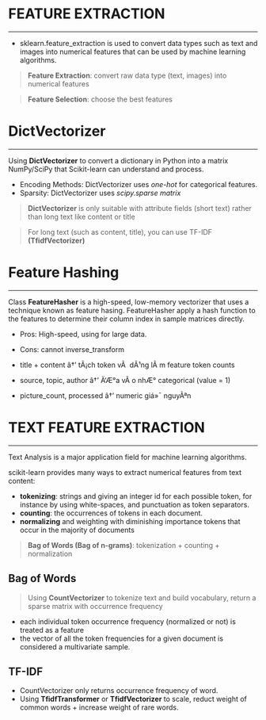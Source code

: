 # **FEATURE EXTRACTION**
---
* sklearn.feature_extraction is used to convert data types such as text and images into numerical features that can be used by machine learning algorithms.
> **Feature Extraction**: convert raw data type (text, images) into numerical features

> **Feature Selection**: choose the best features

# **DictVectorizer**
---

Using **DictVectorizer** to convert a dictionary in Python into a matrix NumPy/SciPy that Scikit-learn can understand and process.
* Encoding Methods: DictVectorizer uses *one-hot* for categorical features.
* Sparsity: DictVectorizer uses *scipy.sparse matrix*


> **DictVectorizer** is only suitable with attribute fields (short text) rather than long text like content or title

> For long text (such as content, title), you can use TF-IDF **(TfidfVectorizer)**

# **Feature Hashing**
---
Class **FeatureHasher** is a high-speed, low-memory vectorizer that uses a technique known as feature hasing. FeatureHasher apply a hash function to the features to determine their column index in sample matrices directly.

* Pros: High-speed, using for large data.
* Cons: cannot inverse_transform

* title + content â†’ tÃ¡ch token vÃ  dÃ¹ng lÃ m feature token counts
* source, topic, author â†’ Ä‘Æ°a vÃ o nhÆ° categorical (value = 1)
* picture_count, processed â†’ numeric giá»¯ nguyÃªn

# **TEXT FEATURE EXTRACTION**
---
Text Analysis is a major application field for machine learning algorithms.

scikit-learn provides many ways to extract numerical features from text content:
* **tokenizing**: strings and giving an integer id for each possible token, for instance by using white-spaces, and punctuation as token separators.
* **counting**: the occurrences of tokens in each document.
* **normalizing** and weighting with diminishing importance tokens that occur in the majority of documents

> **Bag of Words (Bag of n-grams)**: tokenization + counting + normalization

## **Bag of Words**
> Using **CountVectorizer** to tokenize text and build vocabulary, return a sparse matrix with occurrence frequency

* each individual token occurrence frequency (normalized or not) is treated as a feature
* the vector of all the token frequencies for a given document is considered a multivariate sample.

## **TF-IDF**
* CountVectorizer only returns occurrence frequency of word.
* Using **TfidfTransformer** or **TfidfVectorizer** to scale, reduct weight of common words + increase weight of rare words.

